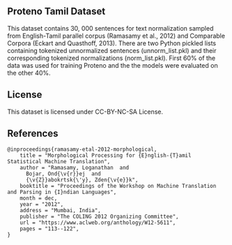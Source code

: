 ## Proteno Tamil Dataset

This dataset contains 30, 000 sentences for text normalization sampled from English-Tamil parallel corpus (Ramasamy et al., 2012) and Comparable Corpora (Eckart and
Quasthoff, 2013).  There are two Python pickled lists containing tokenized unnormalized sentences (unnorm_list.pkl) and their corresponding tokenized normalizations (norm_list.pkl). First 60% of the data was used for training Proteno and the the models were evaluated on the other 40%.

## License
This dataset is licensed under CC-BY-NC-SA License.

## References

```
@inproceedings{ramasamy-etal-2012-morphological,
    title = "Morphological Processing for {E}nglish-{T}amil Statistical Machine Translation",
    author = "Ramasamy, Loganathan  and
      Bojar, Ond{\v{r}}ej  and
      {\v{Z}}abokrtsk{\'y}, Zden{\v{e}}k",
    booktitle = "Proceedings of the Workshop on Machine Translation and Parsing in {I}ndian Languages",
    month = dec,
    year = "2012",
    address = "Mumbai, India",
    publisher = "The COLING 2012 Organizing Committee",
    url = "https://www.aclweb.org/anthology/W12-5611",
    pages = "113--122",
}
```

